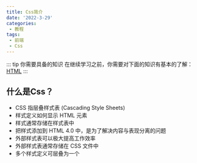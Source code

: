 ```yaml
---
title: Css简介
date: '2022-3-29'
categories:
 - 教程
tags:
 - 前端
 - Css
---
```


::: tip 你需要具备的知识
在继续学习之前，你需要对下面的知识有基本的了解：[HTML](/blogs/前端/Html/Html简介)
:::

## 什么是Css？
- CSS 指层叠样式表 (Cascading Style Sheets)
- 样式定义如何显示 HTML 元素
- 样式通常存储在样式表中
- 把样式添加到 HTML 4.0 中，是为了解决内容与表现分离的问题
- 外部样式表可以极大提高工作效率
- 外部样式表通常存储在 CSS 文件中
- 多个样式定义可层叠为一个

